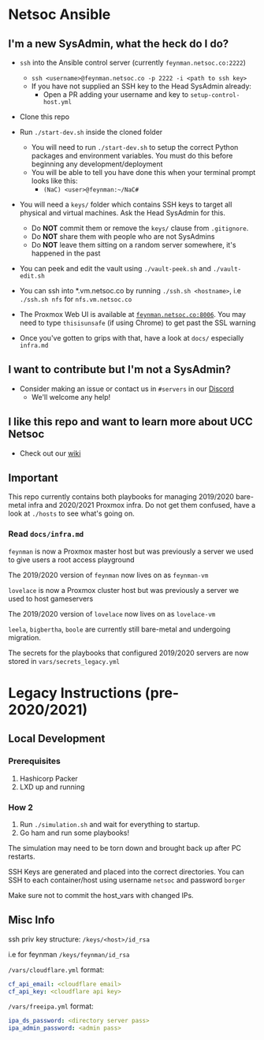 # Netsoc Ansible

## I'm a new SysAdmin, what the heck do I do?

* `ssh` into the Ansible control server (currently `feynman.netsoc.co:2222`)
  * `ssh <username>@feynman.netsoc.co -p 2222 -i <path to ssh key>`
  * If you have not supplied an SSH key to the Head SysAdmin already:
    * Open a PR adding your username and key to `setup-control-host.yml`

* Clone this repo

* Run `./start-dev.sh` inside the cloned folder
  * You will need to run `./start-dev.sh` to setup the correct Python packages and environment variables. You must do this before beginning any development/deployment
  * You will be able to tell you have done this when your terminal prompt looks like this:
    * `(NaC) <user>@feynman:~/NaC#`

* You will need a `keys/` folder which contains SSH keys to target all physical and virtual machines. Ask the Head SysAdmin for this.
  * Do **NOT** commit them or remove the `keys/` clause from `.gitignore`.
  * Do **NOT** share them with people who are not SysAdmins
  * Do **NOT** leave them sitting on a random server somewhere, it's happened in the past

* You can peek and edit the vault using `./vault-peek.sh` and `./vault-edit.sh`

* You can ssh into *.vm.netsoc.co by running `./ssh.sh <hostname>`, i.e `./ssh.sh nfs` for `nfs.vm.netsoc.co`

* The Proxmox Web UI is available at [`feynman.netsoc.co:8006`](https://feynman.netsoc.co:8006). You may need to type `thisisunsafe` (if using Chrome) to get past the SSL warning 

* Once you've gotten to grips with that, have a look at `docs/` especially `infra.md`

## I want to contribute but I'm not a SysAdmin?

* Consider making an issue or contact us in `#servers` in our [Discord](https://discord.netsoc.co)
  * We'll welcome any help!

## I like this repo and want to learn more about UCC Netsoc

* Check out our [wiki](https://wiki.netsoc.co)

## **Important**

This repo currently contains both playbooks for managing 2019/2020 bare-metal infra and 2020/2021 Proxmox infra. Do not get them confused, have a look at `./hosts` to see what's going on.

### **Read `docs/infra.md`**

`feynman` is now a Proxmox master host but was previously a server we used to give users a root access playground

The 2019/2020 version of `feynman` now lives on as `feynman-vm`

`lovelace` is now a Proxmox cluster host but was previously a server we used to host gameservers

The 2019/2020 version of `lovelace` now lives on as `lovelace-vm`

`leela`, `bigbertha`, `boole` are currently still bare-metal and undergoing migration.

The secrets for the playbooks that configured 2019/2020 servers are now stored in `vars/secrets_legacy.yml`

# Legacy Instructions (pre-2020/2021)

## Local Development

### Prerequisites

1. Hashicorp Packer
2. LXD up and running

### How 2

1. Run `./simulation.sh` and wait for everything to startup.
2. Go ham and run some playbooks!

The simulation may need to be torn down and brought back up after PC restarts.

SSH Keys are generated and placed into the correct directories. You can SSH to each container/host using username `netsoc` and password `borger`

Make sure not to commit the host_vars with changed IPs.

## Misc Info

ssh priv key structure:
`/keys/<host>/id_rsa`

i.e for feynman
`/keys/feynman/id_rsa`

`/vars/cloudflare.yml` format:

```yaml
cf_api_email: <cloudflare email>
cf_api_key: <cloudflare api key>
```

`/vars/freeipa.yml` format:

```yaml
ipa_ds_password: <directory server pass>
ipa_admin_password: <admin pass>
```
